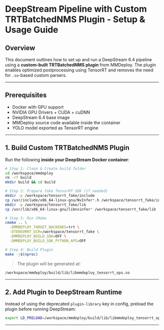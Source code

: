 # DeepStream Pipeline with Custom TRTBatchedNMS Plugin - Setup & Usage Guide

## Overview
This document outlines how to set up and run a DeepStream 6.4 pipeline using a **custom-built TRTBatchedNMS plugin** from MMDeploy. The plugin enables optimized postprocessing using TensorRT and removes the need for `.so`-based custom parsers.

---

## Prerequisites
- Docker with GPU support
- NVIDIA GPU Drivers + CUDA + cuDNN
- DeepStream 6.4 base image
- MMDeploy source code available inside the container
- YOLO model exported as TensorRT engine

---

##  1. Build Custom TRTBatchedNMS Plugin
Run the following **inside your DeepStream Docker container**:

```bash
# Step 1: Clean & Create build folder
cd /workspace/mmdeploy
rm -rf build
mkdir build && cd build

# Step 2: Prepare fake TensorRT SDK (if needed)
mkdir -p /workspace/tensorrt_fake/include
cp /usr/include/x86_64-linux-gnu/NvInfer*.h /workspace/tensorrt_fake/include
mkdir -p /workspace/tensorrt_fake/lib
cp /usr/lib/x86_64-linux-gnu/libnvinfer* /workspace/tensorrt_fake/lib

# Step 3: Run CMake
cmake .. \
  -DMMDEPLOY_TARGET_BACKENDS=trt \
  -DTENSORRT_DIR=/workspace/tensorrt_fake \
  -DMMDEPLOY_BUILD_SDK=OFF \
  -DMMDEPLOY_BUILD_SDK_PYTHON_API=OFF

# Step 4: Build Plugin
make -j$(nproc)
```

> The plugin will be generated at:
```
/workspace/mmdeploy/build/lib/libmmdeploy_tensorrt_ops.so
```

---

## 2. Add Plugin to DeepStream Runtime
Instead of using the deprecated `plugin-library` key in config, preload the plugin before running DeepStream:

```bash
export LD_PRELOAD=/workspace/mmdeploy/build/lib/libmmdeploy_tensorrt_ops.so

```

---


